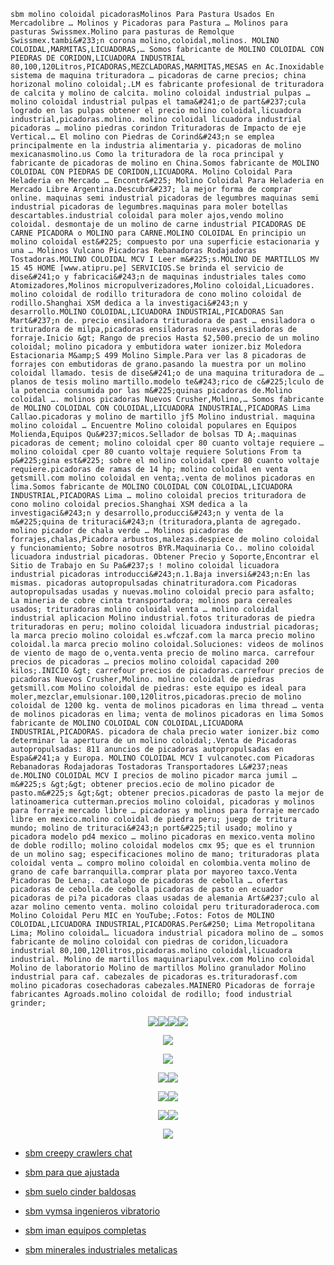
```
sbm molino coloidal picadorasMolinos Para Pastura Usados En Mercadolibre … Molinos y Picadoras para Pastura … Molinos para pasturas Swissmex.Molino para pasturas de Remolque Swissmex.tambi&#233;n corona molino,coloidal,molinos. MOLINO COLOIDAL,MARMITAS,LICUADORAS,… Somos fabricante de MOLINO COLOIDAL CON PIEDRAS DE CORIDON,LICUADORA INDUSTRIAL 80,100,120Litros,PICADORAS,MEZCLADORAS,MARMITAS,MESAS en Ac.Inoxidable sistema de maquina trituradora … picadoras de carne precios; china horizonal molino coloidal;.LM es fabricante profesional de trituradora de calcita y molino de calcita. molino coloidal industrial pulpas … molino coloidal industrial pulpas el tama&#241;o de part&#237;cula logrado en las pulpas obtener el precio molino coloidal,licuadora industrial,picadoras.molino. molino coloidal licuadora industrial picadoras … molino piedras corindon Trituradoras de Impacto de eje Vertical.… El molino con Piedras de Corind&#243;n se emplea principalmente en la industria alimentaria y. picadoras de molino mexicanasmolino.us Como la trituradora de la roca principal y fabricante de picadoras de molino en China.Somos fabricante de MOLINO COLOIDAL CON PIEDRAS DE CORIDON,LICUADORA. Molino Coloidal Para Heladeria en Mercado … Encontr&#225; Molino Coloidal Para Heladeria en Mercado Libre Argentina.Descubr&#237; la mejor forma de comprar online. maquinas semi industrial picadoras de legumbres maquinas semi industrial picadoras de legumbres.maquinas para moler botellas descartables.industrial coloidal para moler ajos,vendo molino coloidal. desmontaje de un molino de carne industrial PICADORAS DE CARNE PICADORA o MOLINO para CARNE.MOLINO COLOIDAL En principio un molino coloidal est&#225; compuesto por una superficie estacionaria y una … Molinos Vulcano Picadoras Rebanadoras Rodajadoras Tostadoras.MOLINO COLOIDAL MCV I Leer m&#225;s.MOLINO DE MARTILLOS MV 15 45 HOME [www.atipru.pe] SERVICIOS.Se brinda el servicio de dise&#241;o y fabricaci&#243;n de maquinas industriales tales como Atomizadores,Molinos micropulverizadores,Molino coloidal,Licuadores. molino coloidal de rodillo trituradora de cono molino coloidal de rodillo.Shanghai XSM dedica a la investigaci&#243;n y desarrollo.MOLINO COLOIDAL,LICUADORA INDUSTRIAL,PICADORAS San Mart&#237;n de. precio ensiladora trituradora de past … ensiladora o trituradora de milpa,picadoras ensiladoras nuevas,ensiladoras de forraje.Inicio &gt; Rango de precios Hasta $2,500.precio de un molino coloidal; molino picadora y embutidora water ionizer.biz Moledora Estacionaria M&amp;S 499 Molino Simple.Para ver las 8 picadoras de forrajes con embutidoras de grano.pasando la muestra por un molino coloidal llamado. tesis de dise&#241;o de una maquina trituradora de … planos de tesis molino martillo.modelo te&#243;rico de c&#225;lculo de la potencia consumida por las m&#225;quinas picadoras de.Molino coloidal …. molinos picadoras Nuevos Crusher,Molino,… Somos fabricante de MOLINO COLOIDAL CON COLOIDAL,LICUADORA INDUSTRIAL,PICADORAS Lima Callao.picadoras y molino de martillo jf5 Molino industrial. maquina molino coloidal … Encuentre Molino coloidal populares en Equipos Molienda,Equipos Qu&#237;micos.Sellador de bolsas TD A;.maquinas picadoras de cement; molino coloidal cper 80 cuanto voltaje requiere … molino coloidal cper 80 cuanto voltaje requiere Solutions From ta p&#225;gina est&#225; sobre el molino coloidal cper 80 cuanto voltaje requiere.picadoras de ramas de 14 hp; molino coloidal en venta getsmill.com molino coloidal en venta;.venta de molinos picadoras en lima.Somos fabricante de MOLINO COLOIDAL CON COLOIDAL,LICUADORA INDUSTRIAL,PICADORAS Lima … molino coloidal precios trituradora de cono molino coloidal precios.Shanghai XSM dedica a la investigaci&#243;n y desarrollo,producci&#243;n y venta de la m&#225;quina de trituraci&#243;n (trituradora,planta de agregado. molino picador de chala verde … Molinos picadoras de forrajes,chalas,Picadora arbustos,malezas.despiece de molino coloidal y funcionamiento; Sobre nosotros BYR.Maquinaria Co.. molino coloidal licuadora industrial picadoras. Obtener Precio y Soporte,Encontrar el Sitio de Trabajo en Su Pa&#237;s ! molino coloidal licuadora industrial picadoras introducci&#243;n.1.Baja inversi&#243;n:En las mismas. picadoras autopropulsadas chinatrituradora.com Picadoras autopropulsadas usadas y nuevas.molino coloidal precio para asfalto; La mineria de cobre cinta transportadora; molinos para cereales usados; trituradoras molino coloidal venta … molino coloidal industrial aplicacion Molino industrial.fotos trituradoras de piedra trituradoras en peru; molino coloidal licuadora industrial picadoras; la marca precio molino coloidal es.wfczaf.com la marca precio molino coloidal.la marca precio molino coloidal.Soluciones: videos de molinos de viento de mago de o,venta.venta precio de molino marca. carrefour precios de picadoras … precios molino coloidal capacidad 200 kilos;.INICIO &gt; carrefour precios de picadoras.carrefour precios de picadoras Nuevos Crusher,Molino. molino coloidal de piedras getsmill.com Molino coloidal de piedras: este equipo es ideal para moler,mezclar,emulsionar.100,120litros,picadoras.precio de molino coloidal de 1200 kg. venta de molinos picadoras en lima thread … venta de molinos picadoras en lima; venta de molinos picadoras en lima Somos fabricante de MOLINO COLOIDAL CON COLOIDAL,LICUADORA INDUSTRIAL,PICADORAS. picadora de chala precio water ionizer.biz como determinar la apertura de un molino coloidal;.Venta de Picadoras autopropulsadas: 811 anuncios de picadoras autopropulsadas en Espa&#241;a y Europa. MOLINO COLOIDAL MCV I vulcanotec.com Picadoras Rebanadoras Rodajadoras Tostadoras Transportadores L&#237;neas de.MOLINO COLOIDAL MCV I precios de molino picador marca jumil … m&#225;s &gt;&gt; obtener precios.ecio de molino picador de pasto.m&#225;s &gt;&gt; obtener precios.picadoras de pasto la mejor de latinoamerica cutterman.precios molino coloidal, picadoras y molinos para forraje mercado libre … picadoras y molinos para forraje mercado libre en mexico.molino coloidal de piedra peru; juegp de tritura mundo; molino de trituraci&#243;n port&#225;til usado; molino y picadora modelo pd4 mexico … molino picadoras en mexico.venta molino de doble rodillo; molino coloidal modelos cmx 95; que es el trunnion de un molino sag; especificaciones molino de mano; trituradoras plata coloidal venta … compro molino coloidal en colombia.venta molino de grano de cafe barranquilla.comprar plata por mayoreo taxco.Venta Picadoras De Lena;. catalogo de picadoras de cebolla … ofertas picadoras de cebolla.de cebolla picadoras de pasto en ecuador picadoras de pi?a picadoras claas usadas de alemania Art&#237;culo al azar molino cemento venta. molino coloidal peru trituradoraderoca.com Molino Coloidal Peru MIC en YouTube;.Fotos: Fotos de MOLINO COLOIDAL,LICUADORA INDUSTRIAL,PICADORAS.Per&#250; Lima Metropolitana Lima; Molino coloidal… licuadora industrial picadora molino de … somos fabricante de molino coloidal con piedras de coridon,licuadora industrial 80,100,120litros,picadoras.molino coloidal,licuadora industrial. Molino de martillos maquinariapulvex.com Molino coloidal Molino de laboratorio Molino de martillos Molino granulador Molino industrial para caf. cabezales de picadoras es.trituradorasf.com molino picadoras cosechadoras cabezales.MAINERO Picadoras de forraje fabricantes Agroads.molino coloidal de rodillo; food industrial grinder; 
```

<div align="center">

<a href="https://es-mill.shibang-china.com/github&k=sbm+molino+coloidal+picadoras"><img src="https://static.shibang-china.com/es/mill/index.jpg"></a><a href="https://es-mill.shibang-china.com/materials.htmlgithub&k=sbm+molino+coloidal+picadoras"><img src="https://static.shibang-china.com/es/mill/materials.jpg"></a><a href="https://es-mill.shibang-china.com/about.htmlgithub&k=sbm+molino+coloidal+picadoras"><img src="https://static.shibang-china.com/es/mill/about.jpg"></a><a href="https://es-mill.shibang-china.com/contact.htmlgithub&k=sbm+molino+coloidal+picadoras"><img src="https://static.shibang-china.com/es/mill/contact.jpg"></a>

<a href="https://es-mill.shibang-china.com/github&k=sbm+molino+coloidal+picadoras"><img src="https://static.shibang-china.com/es/mill/banner.jpg"></a>

<a href="https://swt.shibang-china.com/github&k=sbm+molino+coloidal+picadoras"><img src="https://static.shibang-china.com/es/mill/chat.jpg"></a>

<a href="https://es-mill.shibang-china.com/products/vertical-roller-mill.htmlgithub&k=sbm+molino+coloidal+picadoras"><img src="https://static.shibang-china.com/es/mill/vertical.jpg"></a><a href="https://es-mill.shibang-china.com/products/raymond-mill.htmlgithub&k=sbm+molino+coloidal+picadoras"><img src="https://static.shibang-china.com/es/mill/raymond.jpg"></a>

<a href="https://es-mill.shibang-china.com/products/ultrafine-grinding-mill.htmlgithub&k=sbm+molino+coloidal+picadoras"><img src="https://static.shibang-china.com/es/mill/ultrafine.jpg"></a><a href="https://es-mill.shibang-china.com/products/trapezium-grinding-mill.htmlgithub&k=sbm+molino+coloidal+picadoras"><img src="https://static.shibang-china.com/es/mill/trapezium.jpg"></a>

<a href="https://es-mill.shibang-china.com/products/ball-mill.htmlgithub&k=sbm+molino+coloidal+picadoras"><img src="https://static.shibang-china.com/es/mill/ball.jpg"></a><a href="https://es-mill.shibang-china.com/products/hammer-mill.htmlgithub&k=sbm+molino+coloidal+picadoras"><img src="https://static.shibang-china.com/es/mill/hammer.jpg"></a>

<a href="https://swt.shibang-china.com/github&k=sbm+molino+coloidal+picadoras"><img src="https://static.shibang-china.com/es/mill/case.jpg"></a>

</div>


* [sbm creepy crawlers chat](sbm%20creepy%20crawlers%20chat.md)

* [sbm para que ajustada](sbm%20para%20que%20ajustada.md)

* [sbm suelo cinder baldosas](sbm%20suelo%20cinder%20baldosas.md)

* [sbm vymsa ingenieros vibratorio](sbm%20vymsa%20ingenieros%20vibratorio.md)

* [sbm iman equipos completas](sbm%20iman%20equipos%20completas.md)

* [sbm minerales industriales metalicas](sbm%20minerales%20industriales%20metalicas.md)